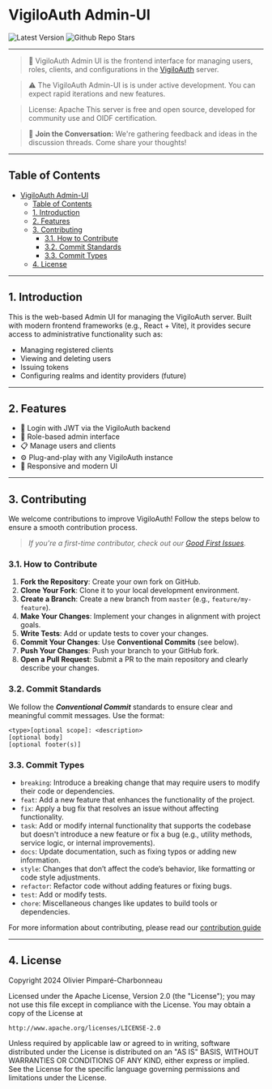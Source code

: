 # VigiloAuth Admin-UI

![Latest Version](https://img.shields.io/github/tag/vigiloauth/vigilo-ui?label=latest%20version)
![Github Repo Stars](https://img.shields.io/github/stars/vigiloauth/vigilo-ui?style=flat)

---

> 🧠 VigiloAuth Admin UI is the frontend interface for managing users, roles, clients, and configurations in the [VigiloAuth](https://github.com/vigiloauth/vigilo) server.

> ⚠️ The VigiloAuth Admin-UI is is under active development. You can expect rapid iterations and new features.

> License: Apache
> This server is free and open source, developed for community use and OIDF certification.

> 💬 **Join the Conversation:**
> We're gathering feedback and ideas in the discussion threads. Come share your thoughts!

---

## Table of Contents

- [VigiloAuth Admin-UI](#vigiloauth-admin-ui)
  - [Table of Contents](#table-of-contents)
  - [1. Introduction](#1-introduction)
  - [2. Features](#2-features)
  - [3. Contributing](#3-contributing)
    - [3.1. How to Contribute](#31-how-to-contribute)
    - [3.2. Commit Standards](#32-commit-standards)
    - [3.3. Commit Types](#33-commit-types)
  - [4. License](#4-license)

---

## 1. Introduction

This is the web-based Admin UI for managing the VigiloAuth server. Built with modern frontend frameworks (e.g., React + Vite), it provides secure access to administrative functionality such as:

- Managing registered clients
- Viewing and deleting users
- Issuing tokens
- Configuring realms and identity providers (future)

---

## 2. Features

- 🔐 Login with JWT via the VigiloAuth backend
- 👤 Role-based admin interface
- 📋 Manage users and clients
- ⚙️ Plug-and-play with any VigiloAuth instance
- 🎨 Responsive and modern UI

---

## 3. Contributing

We welcome contributions to improve VigiloAuth! Follow the steps below to ensure a smooth contribution process.

> _If you're a first-time contributor, check out our [Good First Issues](https://github.com/vigiloauth/vigilo-ui/issues?q=is%3Aissue%20state%3Aopen%20label%3A%22good%20first%20issue%22)._

### 3.1. How to Contribute

1. **Fork the Repository**: Create your own fork on GitHub.
2. **Clone Your Fork**: Clone it to your local development environment.
3. **Create a Branch**: Create a new branch from `master` (e.g., `feature/my-feature`).
4. **Make Your Changes**: Implement your changes in alignment with project goals.
5. **Write Tests**: Add or update tests to cover your changes.
6. **Commit Your Changes**: Use **Conventional Commits** (see below).
7. **Push Your Changes**: Push your branch to your GitHub fork.
8. **Open a Pull Request**: Submit a PR to the main repository and clearly describe your changes.

### 3.2. Commit Standards

We follow the **_Conventional Commit_** standards to ensure clear and meaningful commit messages. Use the format:

```azure
<type>[optional scope]: <description>
[optional body]
[optional footer(s)]
```

### 3.3. Commit Types

- `breaking`: Introduce a breaking change that may require users to modify their code or dependencies.
- `feat`: Add a new feature that enhances the functionality of the project.
- `fix`: Apply a bug fix that resolves an issue without affecting functionality.
- `task`: Add or modify internal functionality that supports the codebase but doesn't introduce a new feature or fix a bug (e.g., utility methods, service logic, or internal improvements).
- `docs`: Update documentation, such as fixing typos or adding new information.
- `style`: Changes that don’t affect the code’s behavior, like formatting or code style adjustments.
- `refactor`: Refactor code without adding features or fixing bugs.
- `test`: Add or modify tests.
- `chore`: Miscellaneous changes like updates to build tools or dependencies.

For more information about contributing, please read our [contribution guide](./docs/contributing/README.md)

---

## 4. License

Copyright 2024 Olivier Pimparé-Charbonneau

Licensed under the Apache License, Version 2.0 (the "License");
you may not use this file except in compliance with the License.
You may obtain a copy of the License at

    http://www.apache.org/licenses/LICENSE-2.0

Unless required by applicable law or agreed to in writing, software distributed under the License is distributed on an "AS IS" BASIS,
WITHOUT WARRANTIES OR CONDITIONS OF ANY KIND, either express or implied.
See the License for the specific language governing permissions and limitations under the License.
